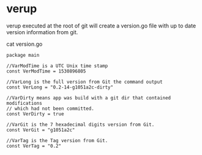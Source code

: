 verup
=====

verup executed at the root of git will create a version.go file with up to date
version information from git.


cat version.go

	package main

	//VarModTime is a UTC Unix time stamp
	const VerModTime = 1530896805

	//VarLong is the full version from Git the command output
	const VerLong = "0.2-14-g1051a2c-dirty"

	//VarDirty means app was build with a git dir that contained modifications
	// which had not been committed.
	const VerDirty = true

	//VarGit is the 7 hexadecimal digits version from Git.
	const VerGit = "g1051a2c"

	//VarTag is the Tag version from Git.
	const VerTag = "0.2"

